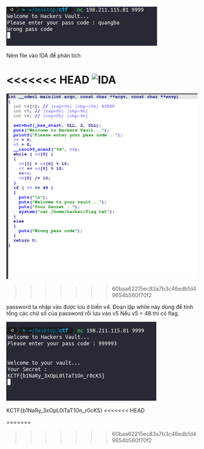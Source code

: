 ![question](ques.png)

Ném file vào IDA để phân tích

<<<<<<< HEAD
![IDA](IDA.png)
=======
![IDA](ID.png)
>>>>>>> 60baa62215ec83a7b3c46edb1d49654b560f70f2

password ta nhập vào được lưu ở biến v4. Đoạn lặp while này dùng để tính tổng các chữ số của password rồi lưu vào v5
Nếu v5 = 48 thì có flag.

![flag](script.png)

KCTF{b1NaRy_3xOpL0iTaT1On_r0cK5}
<<<<<<< HEAD

=======
>>>>>>> 60baa62215ec83a7b3c46edb1d49654b560f70f2
